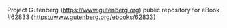 Project Gutenberg (https://www.gutenberg.org) public repository for eBook #62833 (https://www.gutenberg.org/ebooks/62833)
